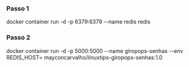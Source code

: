 ### Passo 1
docker container run -d -p 6379:6379 --name redis redis
### Passo 2
docker container run -d -p 5000:5000 --name giropops-senhas --env REDIS_HOST=<seu-ip-local> mayconcarvalho/linuxtips-giropops-senhas:1.0
